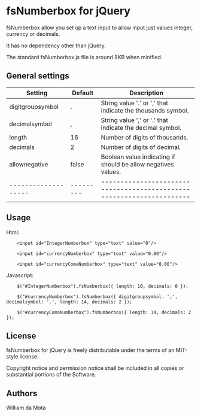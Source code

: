 # fsNumberbox for jQuery

fsNumberbox allow you set up a text input to allow input just values integer, currency or decimals.

It has no dependency other than jQuery.

The standard fsNumberbox.js file is around 8KB when minified.


## General settings

| Setting           | Default |  Description                                                        |
|-------------------|---------|---------------------------------------------------------------------|
| digitgroupsymbol  | .       | String value '.' or ',' that indicate the thousands symbol.         |
| decimalsymbol     | ,       | String value ',' or '.' that indicate the decimal symbol.           |
| length            | 16      | Number of digits of thousands.                                      |
| decimals          | 2       | Number of digits of decimal.                                        |
| allownegative     | false   | Boolean value indicating if should be allow negatives values.       |
|-------------------|---------|---------------------------------------------------------------------|


## Usage

Html:

```
    <input id="IntegerNumberbox" type="text" value="0"/>

    <input id="currencyNumberbox" type="text" value="0.00"/>

    <input id="currencyComaNumberbox" type="text" value="0,00"/>
```

Javascript:

```
    $("#IntegerNumberbox").fsNumberbox({ length: 10, decimals: 0 });

    $("#currencyNumberbox").fsNumberbox({ digitgroupsymbol: ',', decimalsymbol: '.', length: 14, decimals: 2 });
    
    $("#currencyComaNumberbox").fsNumberbox({ length: 14, decimals: 2 });
```


## License

fsNumberbox for jQuery is freely distributable under the terms of an MIT-style license.

Copyright notice and permission notice shall be included in all copies or substantial portions of the Software.


## Authors

William da Mota